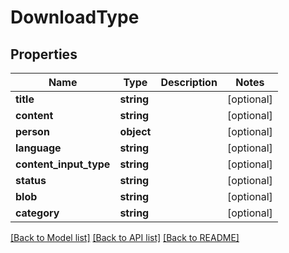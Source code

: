 # DownloadType

## Properties
Name | Type | Description | Notes
------------ | ------------- | ------------- | -------------
**title** | **string** |  | [optional] 
**content** | **string** |  | [optional] 
**person** | **object** |  | [optional] 
**language** | **string** |  | [optional] 
**content_input_type** | **string** |  | [optional] 
**status** | **string** |  | [optional] 
**blob** | **string** |  | [optional] 
**category** | **string** |  | [optional] 

[[Back to Model list]](../README.md#documentation-for-models) [[Back to API list]](../README.md#documentation-for-api-endpoints) [[Back to README]](../README.md)


